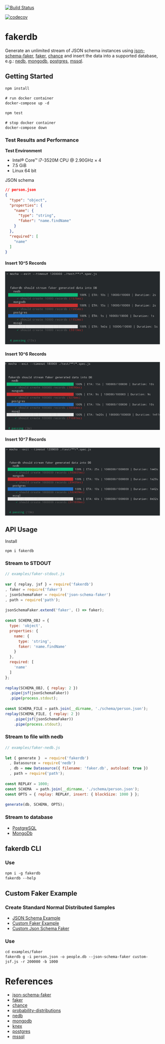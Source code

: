 [![Build Status](https://travis-ci.com/sius/fakerdb.svg?branch=master)](https://travis-ci.com/sius/fakerdb)

[![codecov](https://codecov.io/gh/sius/fakerdb/branch/master/graph/badge.svg)](https://codecov.io/gh/sius/fakerdb)

# fakerdb

Generate an unlimited stream of JSON schema instances using [json-schema-faker](https://www.npmjs.com/package/json-schema-faker), [faker](https://www.npmjs.com/package/faker), [chance](https://www.npmjs.com/package/chance) and insert the data into a supported database, e.g.: [nedb](https://www.npmjs.com/package/nedb), [mongodb](https://www.npmjs.com/package/mongodb), [postgres](https://www.npmjs.com/package/pg), [mssql](https://www.npmjs.com/package/mssql).

## Getting Started

```console
npm install

# run docker container
docker-compose up -d

npm test

# stop docker container
docker-compose down
```
### Test Results and Performance

**Test Environment**
- Intel® Core™ i7-3520M CPU @ 2.90GHz × 4
- 7.5 GiB
- Linux 64 bit

JSON schema

```json
// person.json
{
  "type": "object",
  "properties": {
    "name": {
      "type": "string",
      "faker": "name.findName"
    }
  },
  "required": [
    "name"
  ]
}
```

#### Insert 10^5 Records

![insert 10.000 generated person records](./docs/fakerdb-test-10_5.png)


#### Insert 10^6 Records

![insert 100.000 generated person records](./docs/fakerdb-test-10_6.png)


#### Insert 10^7 Records 

![insert 1.000.000 generated person records](./docs/fakerdb-test-10_7.png)


## API Usage

Install
```
npm i fakerdb
```

###  Stream to STDOUT

```javascript
// examples/faker-stdout.js

var { replay, jsf } = require('fakerdb')
, faker = require('faker')
, jsonSchemaFaker = require('json-schema-faker')
, path = require('path');

jsonSchemaFaker.extend('faker', () => faker);

const SCHEMA_OBJ = {
  type: 'object',
  properties: {
    name: {
      type: 'string',
      faker: 'name.findName'
    }
  },
  required: [
    'name'
  ]
};

replay(SCHEMA_OBJ, { replay: 2 })
  .pipe(jsf(jsonSchemaFaker))
  .pipe(process.stdout);

const SCHEMA_FILE = path.join(__dirname, './schema/person.json');
replay(SCHEMA_FILE, { replay: 2 })
    .pipe(jsf(jsonSchemaFaker))
    .pipe(process.stdout);

```

### Stream to file with nedb

```javascript
// examples/faker-nedb.js

let { generate }  = require('fakerdb')
  , Datasource = require('nedb')
  , db = new Datasource({ filename: 'faker.db', autoload: true })
  , path = require('path');

const REPLAY = 1000;
const SCHEMA  = path.join(__dirname, './schema/person.json');
const OPTS = { replay: REPLAY, insert: { blockSize: 1000 } };

generate(db, SCHEMA, OPTS);
```

### Stream to database

- [PostgreSQL](./examples/faker-pg.js)
- [MongoDb](./examples/faker-mongodb.js)

## fakerdb CLI

### Use

```console
npm i -g fakerdb
fakerdb --help
```

## Custom Faker Example

### Create Standard Normal Distributed Samples

- [JSON Schema Example](./examples/faker/person.json)
- [Custom Faker Example](./examples/faker/custom.js)
- [Custom Json Schema Faker](./examples/faker/custom-jsf.js)

### Use
```
cd examples/faker
fakerdb g -i person.json -o people.db --json-schema-faker custom-jsf.js -r 200000 -b 1000
```

# References
- [json-schema-faker](https://www.npmjs.com/package/json-schema-faker)
- [faker](https://www.npmjs.com/package/faker)
- [chance](https://www.npmjs.com/package/chance)
- [probability-distributions](https://www.npmjs.com/package/probability-distributions)
- [nedb](https://www.npmjs.com/package/nedb)
- [mongodb](https://www.npmjs.com/package/mongodb)
- [knex](https://www.npmjs.com/package/knex)
- [postgres](https://www.npmjs.com/package/pg)
- [mssql](https://www.npmjs.com/package/mssql)
